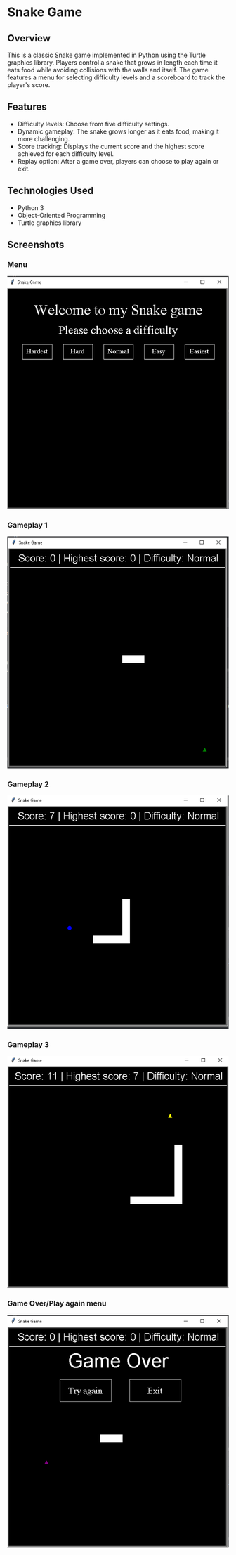 # Snake Game

## Overview
This is a classic Snake game implemented in Python using the Turtle graphics library.
Players control a snake that grows in length each time it eats food while avoiding collisions with the walls and itself.
The game features a menu for selecting difficulty levels and a scoreboard to track the player's score.

## Features
- Difficulty levels: Choose from five difficulty settings.
- Dynamic gameplay: The snake grows longer as it eats food, making it more challenging.
- Score tracking: Displays the current score and the highest score achieved for each difficulty level.
- Replay option: After a game over, players can choose to play again or exit.

## Technologies Used
- Python 3
- Object-Oriented Programming
- Turtle graphics library

## Screenshots

### Menu
![Game Menu](screenshots/menu.png)

### Gameplay 1
![Gameplay 1](screenshots/gameplay1.png)

### Gameplay 2
![Gameplay 2](screenshots/gameplay2.png)

### Gameplay 3
![Gameplay 3](screenshots/gameplay3.png)

### Game Over/Play again menu
![Game Over](screenshots/play_again.png)
